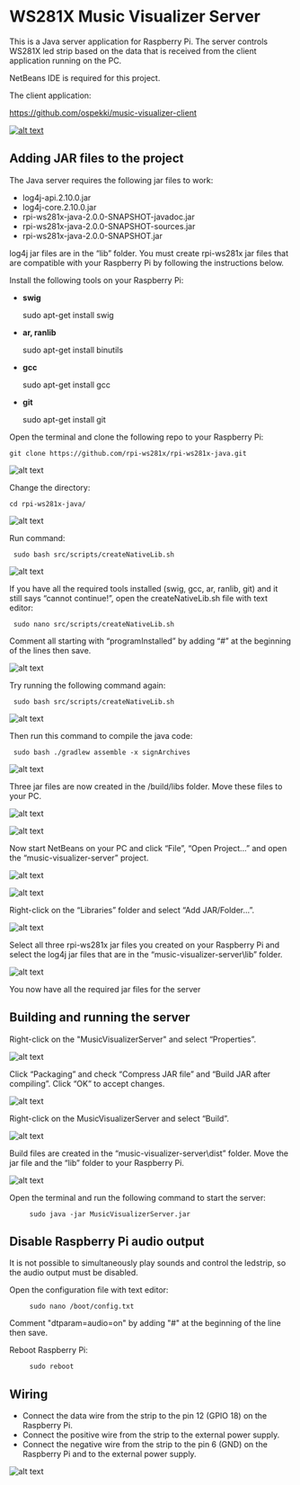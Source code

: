 #  WS281X Music Visualizer Server

This is a Java server application for Raspberry Pi. 
The server controls WS281X led strip based on the data that
is received from the client application running on the PC.

NetBeans IDE is required for this project.

The client application:

https://github.com/ospekki/music-visualizer-client


[![alt text](https://www.dropbox.com/s/f71dd5qi3kmyc3o/Raspberry_Pi_WS2812B_LED_strip_music_visualizer.gif?raw=1)](https://www.youtube.com/watch?v=hVwcQ8_BEE8)

## Adding JAR files to the project

The Java server requires the following jar files to work:

- log4j-api.2.10.0.jar
- log4j-core.2.10.0.jar
- rpi-ws281x-java-2.0.0-SNAPSHOT-javadoc.jar
- rpi-ws281x-java-2.0.0-SNAPSHOT-sources.jar
- rpi-ws281x-java-2.0.0-SNAPSHOT.jar

log4j jar files are in the “lib” folder. 
You must create rpi-ws281x jar files that are compatible with your Raspberry Pi by following the instructions below.

Install the following tools on your Raspberry Pi:

- **swig**

	sudo apt-get install swig
- **ar, ranlib**

	sudo apt-get install binutils
- **gcc**

	sudo apt-get install gcc
- **git**

	sudo apt-get install git
     

Open the terminal and clone the following repo to your Raspberry Pi:

	git clone https://github.com/rpi-ws281x/rpi-ws281x-java.git
     
![alt text](https://www.dropbox.com/s/1cvw0s0ezvv9r37/image002.png?raw=1)

Change the directory:

	cd rpi-ws281x-java/

![alt text](https://www.dropbox.com/s/yh4r8x71q5kg0yo/image003.png?raw=1)

Run command:

     sudo bash src/scripts/createNativeLib.sh

![alt text](https://www.dropbox.com/s/sy0z6e35p7sf579/image004.png?raw=1)

If you have all the required tools installed (swig, gcc, ar, ranlib, git) and it still says “cannot continue!”, open the createNativeLib.sh file with text editor:

     sudo nano src/scripts/createNativeLib.sh

Comment all starting with “programInstalled” by adding “#” at the beginning of the lines then save.

![alt text](https://www.dropbox.com/s/41wnx4rgessk9fj/image005.png?raw=1)

Try running the following command again:

     sudo bash src/scripts/createNativeLib.sh
     
![alt text](https://www.dropbox.com/s/u3eiw15y3kzuq4q/image006.png?raw=1)

Then run this command to compile the java code:

     sudo bash ./gradlew assemble -x signArchives
     
![alt text](https://www.dropbox.com/s/iyrda4q0y3itpeh/image007.png?raw=1)

Three jar files are now created in the /build/libs folder. Move these files to your PC.

![alt text](https://www.dropbox.com/s/cmwdhdt1wwr0uwt/image008.png?raw=1)

![alt text](https://www.dropbox.com/s/8g20e5b26g86whk/image009.png?raw=1)

Now start NetBeans on your PC and click “File”, “Open Project…” and open the “music-visualizer-server” project.

![alt text](https://www.dropbox.com/s/9qr8r3cji7sbi8z/image010.png?raw=1)

![alt text](https://www.dropbox.com/s/fbabm3fw27cwrg1/image011.png?raw=1)

Right-click on the “Libraries” folder and select “Add JAR/Folder…”.

![alt text](https://www.dropbox.com/s/xslhzz5p1jprmk8/image012.png?raw=1)

Select all three rpi-ws281x jar files you created on your Raspberry Pi and select the log4j jar files that are in the “music-visualizer-server\lib” folder.

![alt text](https://www.dropbox.com/s/2eug3i51qd9go5i/image013.png?raw=1)

You now have all the required jar files for the server



## Building and running the server

Right-click on the "MusicVisualizerServer" and select “Properties”.

![alt text](https://www.dropbox.com/s/hmmh11qrff8gf7q/image015.png?raw=1)

Click “Packaging” and check “Compress JAR file” and “Build JAR after compiling”. Click “OK” to accept changes.

![alt text](https://www.dropbox.com/s/gu382abc8f3giks/image016.png?raw=1)

Right-click on the MusicVisualizerServer and select “Build”.

![alt text](https://www.dropbox.com/s/3u3aeyv415tgijf/image017.png?raw=1)

Build files are created in the “music-visualizer-server\dist” folder. Move the jar file and the “lib” folder to your Raspberry Pi.

![alt text](https://www.dropbox.com/s/l8f8kq3ebehgypg/image018.png?raw=1)

Open the terminal and run the following command to start the server:

         sudo java -jar MusicVisualizerServer.jar


## Disable Raspberry Pi audio output

It is not possible to simultaneously play sounds and control the ledstrip, so the audio output must be disabled.

Open the configuration file with text editor:

         sudo nano /boot/config.txt
	 
Comment "dtparam=audio=on" by adding "#" at the beginning of the line then save.

Reboot Raspberry Pi:

         sudo reboot


## Wiring

- Connect the data wire from the strip to the pin 12 (GPIO 18) on the Raspberry Pi.
- Connect the positive wire from the strip to the external power supply.
- Connect the negative wire from the strip to the pin 6 (GND) on the Raspberry Pi and to the external power supply.

![alt text](https://www.dropbox.com/s/akmz3f14w1robb5/image020.png?raw=1)
